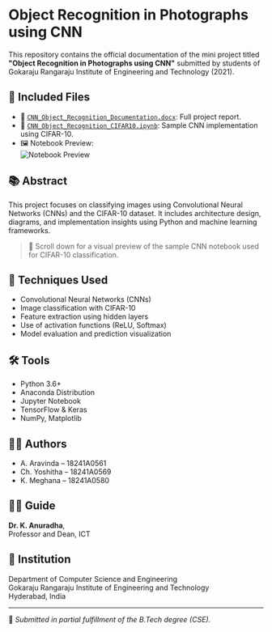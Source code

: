 # Object Recognition in Photographs using CNN

This repository contains the official documentation of the mini project titled **"Object Recognition in Photographs using CNN"** submitted by students of Gokaraju Rangaraju Institute of Engineering and Technology (2021).

## 📂 Included Files

- 📘 [`CNN_Object_Recognition_Documentation.docx`](CNN_Object_Recognition_Documentation.docx): Full project report.
- 🧪 [`CNN_Object_Recognition_CIFAR10.ipynb`](CNN_Object_Recognition_CIFAR10.ipynb): Sample CNN implementation using CIFAR-10.
- 🖼️ Notebook Preview:  
 ![Notebook Preview](Object_Recognition_in_P.png)

## 📚 Abstract

This project focuses on classifying images using Convolutional Neural Networks (CNNs) and the CIFAR-10 dataset. It includes architecture design, diagrams, and implementation insights using Python and machine learning frameworks.

> 📸 Scroll down for a visual preview of the sample CNN notebook used for CIFAR-10 classification.

## 🧠 Techniques Used

- Convolutional Neural Networks (CNNs)
- Image classification with CIFAR-10
- Feature extraction using hidden layers
- Use of activation functions (ReLU, Softmax)
- Model evaluation and prediction visualization

## 🛠 Tools

- Python 3.6+
- Anaconda Distribution
- Jupyter Notebook
- TensorFlow & Keras
- NumPy, Matplotlib

## 👩‍💻 Authors

- A. Aravinda – 18241A0561  
- Ch. Yoshitha – 18241A0569  
- K. Meghana – 18241A0580  

## 🧑‍🏫 Guide  

**Dr. K. Anuradha**,  
Professor and Dean, ICT

## 🏫 Institution  

Department of Computer Science and Engineering  
Gokaraju Rangaraju Institute of Engineering and Technology  
Hyderabad, India

---

📝 *Submitted in partial fulfillment of the B.Tech degree (CSE).*
